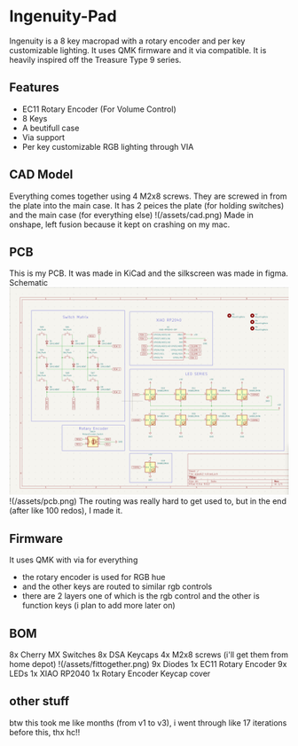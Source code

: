 # Ingenuity-Pad
Ingenuity is a 8 key macropad with a rotary encoder and per key customizable lighting. It uses QMK firmware and it via compatible. It is heavily inspired off the Treasure Type 9 series.
## Features
- EC11 Rotary Encoder (For Volume Control)
- 8 Keys
- A beutifull case
- Via support
- Per key customizable RGB lighting through VIA
## CAD Model
Everything comes together using 4 M2x8 screws. They are screwed in from the plate into the main case. It has 2 peices the plate (for holding switches) and the main case (for everything else)
!(/assets/cad.png)
Made in onshape, left fusion because it kept on crashing on my mac.
## PCB
This is my PCB. It was made in KiCad and the silkscreen was made in figma.
Schematic
<img src=/assets/schematic.png/>
!(/assets/pcb.png)
The routing was really hard to get used to, but in the end (after like 100 redos), I made it.
## Firmware
It uses QMK with via for everything
- the rotary encoder is used for RGB hue
- and the other keys are routed to similar rgb controls
- there are 2 layers one of which is the rgb control and the other is function keys (i plan to add more later on)
## BOM
8x Cherry MX Switches
8x DSA Keycaps
4x M2x8 screws (i'll get them from home depot)
!(/assets/fittogether.png)
9x Diodes
1x EC11 Rotary Encoder
9x LEDs
1x XIAO RP2040
1x Rotary Encoder Keycap cover
## other stuff
btw this took me like months (from v1 to v3), i went through like 17 iterations before this, thx hc!!